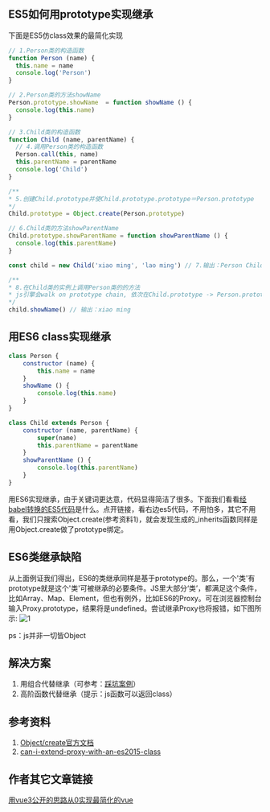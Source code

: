 ## ES5如何用prototype实现继承

下面是ES5仿class效果的最简化实现

```js
// 1.Person类的构造函数
function Person (name) {
  this.name = name
  console.log('Person')
}

// 2.Person类的方法showName
Person.prototype.showName  = function showName () {
  console.log(this.name)
}

// 3.Child类的构造函数
function Child (name, parentName) {
  // 4.调用Person类的构造函数
  Person.call(this, name)
  this.parentName = parentName
  console.log('Child')
}

/**
* 5.创建Child.prototype并使Child.prototype.prototype＝Person.prototype
*/
Child.prototype = Object.create(Person.prototype)

// 6.Child类的方法showParentName
Child.prototype.showParentName = function showParentName () {
  console.log(this.parentName)
}

const child = new Child('xiao ming', 'lao ming') // 7.输出：Person Child

/**
* 8.在Child类的实例上调用Person类的的方法
* js引擎会walk on prototype chain, 依次在Child.prototype -> Person.prototype（是Child.prototype.prototype，见5）上找搜索，最终在Person.prototype上找到showName方法后完成调用
*/
child.showName() // 输出：xiao ming
```
## 用ES6 class实现继承

```js
class Person {
    constructor (name) {
        this.name = name
    }
    showName () {
        console.log(this.name)
    }
}

class Child extends Person {
    constructor (name, parentName) {
        super(name)
        this.parentName = parentName
    }
    showParentName () {
        console.log(this.parentName)
    }
}
```

用ES6实现继承，由于关键词更达意，代码显得简洁了很多。下面我们看看[经babel转换的ES5代码](https://babeljs.io/repl#?babili=false&browsers=&build=&builtIns=false&spec=false&loose=false&code_lz=MYGwhgzhAEAKCmAnCB7AdtA3gKGn6w6EALogK7DEqLQAUaYAtvAJRa76fEAWAlhADoGzaAF5ow-BzwBfadAjcUAdwByTeHTY5OnQmlQh4AkCgDmtHvyEaW8uXOyhIMAMJ8QAE2jwAHsXg0TxgEZHR2PSJSCioaeg0AGmgABzBEQOJ1Zm15TggyZKR47Nz8K0FU9LRMjTEUtIysqU45PKVlWAbqpq0I3Tx9Q2NTC3KBSsbbe2wZIA&debug=false&forceAllTransforms=false&shippedProposals=false&circleciRepo=&evaluate=false&fileSize=false&timeTravel=false&sourceType=module&lineWrap=true&presets=es2015%2Creact%2Cstage-2&prettier=false&targets=&version=7.4.3&externalPlugins=)是什么。点开链接，看右边es5代码，不用怕多，其它不用看，我们只搜索Object.create(参考资料1)，就会发现生成的_inherits函数同样是用Object.create做了prototype绑定。

## ES6类继承缺陷

从上面例证我们得出，ES6的类继承同样是基于prototype的。那么，一个'类'有prototype就是这个'类'可被继承的必要条件。JS里大部分‘类’，都满足这个条件，比如Array、Map、Element，但也有例外，比如ES6的Proxy。可在浏览器控制台输入Proxy.prototype，结果将是undefined。尝试继承Proxy也将报错，如下图所示:
![1](https://user-gold-cdn.xitu.io/2019/4/25/16a51f382da63de9?w=736&h=141&f=png&s=28173)

ps：js并非一切皆Object

## 解决方案

1. 用组合代替继承（可参考：[踩坑案例](https://github.com/zzz945/write-vue3-from-scratch/commit/3d4b919252a98a9f6898329016a17aa1d6d2da70)）
2. 高阶函数代替继承（提示：js函数可以返回class）

## 参考资料

1. [Object/create官方文档](https://developer.mozilla.org/en-US/docs/Web/JavaScript/Reference/Global_Objects/Object/create)
2. [can-i-extend-proxy-with-an-es2015-class](https://stackoverflow.com/questions/37714787/can-i-extend-proxy-with-an-es2015-class)


## 作者其它文章链接

[用vue3公开的思路从0实现最简化的vue](https://juejin.im/post/5cbc7a06f265da03587bfad0)
